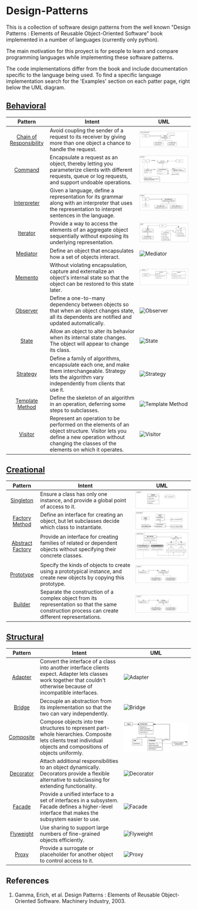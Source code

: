 # Design-Patterns
This is a collection of software design patterns from the well known "Design Patterns : Elements of Reusable Object-Oriented Software" book implemented in a number of languages (currently only python).

The main motivation for this proyect is for people to learn and compare programming languages while implementing these software patterns.

The code implementations differ from the book and include documentation specific to the language being used. To find a specific language implementation search for the 'Examples' section on each patter page, right below the UML diagram.

## [Behavioral](./readmes/behavioral.md)
Pattern                                       | Intent | UML
:-------------------------------------------: | ------ | ------
[Chain of Responsibility](./readmes/chain.md) | Avoid coupling the sender of a request to its receiver by giving more than one object a chance to handle the request. | ![Chain of Responsibility](./uml/chain.png)
[Command](./readmes/command.md)               | Encapsulate a request as an object, thereby letting you parameterize clients with different requests, queue or log requests, and support undoable operations. | ![Command](./uml/command.png)
[Interpreter](./readmes/interpreter.md)       | Given a language, define a representation for its grammar along with an interpreter that uses the representation to interpret sentences in the language. | ![Interpreter](./uml/interpreter.png)
[Iterator](./readmes/iterator.md)             | Provide a way to access the elements of an aggregate object sequentially without exposing its underlying representation. | ![Iterator](./uml/iterator.png)
[Mediator](./readmes/mediator.md)             | Define an object that encapsulates how a set of objects interact. | ![Mediator](./uml/mediator.png)
[Memento](./readmes/memento.md)               | Without violating encapsulation, capture and externalize an object's internal state so that the object can be restored to this state later. | ![Memento](./uml/memento.png)
[Observer](./readmes/observer.md)             | Define a one-to-many dependency between objects so that when an object changes state, all its dependents are notified and updated automatically. | ![Observer](./uml/observer.png)
[State](./readmes/state.md)                   | Allow an object to alter its behavior when its internal state changes. The object will appear to change its class. | ![State](./uml/state.png)
[Strategy](./readmes/strategy.md)             | Define a family of algorithms, encapsulate each one, and make them interchangeable. Strategy lets the algorithm vary independently from clients that use it. | ![Strategy](./uml/strategy.png)
[Template Method](./readmes/template.md)      | Define the skeleton of an algorithm in an operation, deferring some steps to subclasses. | ![Template Method](./uml/template.png)
[Visitor](./readmes/visitor.md)               | Represent an operation to be performed on the elements of an object structure. Visitor lets you define a new operation without changing the classes of the elements on which it operates. | ![Visitor](./uml/visitor.png)

## [Creational](./readmes/creational.md)
Pattern          | Intent | UML
:---------------------------------------: | ------ | ------
[Singleton](./readmes/singleton.md)       | Ensure a class has only one instance, and provide a global point of access to it. | ![Singleton](./uml/singleton.png)
[Factory Method](./readmes/factory.md)    | Define an interface for creating an object, but let subclasses decide which class to instantiate. | ![Factory Method](./uml/factory.png)
[Abstract Factory](./readmes/abstract.md) | Provide an interface for creating families of related or dependent objects without specifying their concrete classes. | ![Abstract Factory](./uml/abstract.png)
[Prototype](./readmes/prototype.md)       | Specify the kinds of objects to create using a prototypical instance, and create new objects by copying this prototype. | ![Prototype](./uml/prototype.png)
[Builder](./readmes/builder.md)           | Separate the construction of a complex object from its representation so that the same construction process can create different representations. | ![Builder](./uml/builder.png)

## [Structural](./readmes/structural.md)
Pattern                             | Intent | UML
:---------------------------------: | ------ | ------
[Adapter](./readmes/adapter.md)     | Convert the interface of a class into another interface clients expect. Adapter lets classes work together that couldn't otherwise because of incompatible interfaces. | ![Adapter](./uml/adapter.png)
[Bridge](./readmes/bridge.md)       | Decouple an abstraction from its implementation so that the two can vary independently. | ![Bridge](./uml/bridge.png)
[Composite](./readmes/composite.md) | Compose objects into tree structures to represent part-whole hierarchies. Composite lets clients treat individual objects and compositions of objects uniformly. | ![Composite](./uml/composite.png)
[Decorator](./readmes/decorator.md) | Attach additional responsibilities to an object dynamically. Decorators provide a flexible alternative to subclassing for extending functionality. | ![Decorator](./uml/decorator.png)
[Facade](./readmes/facade.md)       | Provide a unified interface to a set of interfaces in a subsystem. Facade defines a higher-level interface that makes the subsystem easier to use. | ![Facade](./uml/facade.png)
[Flyweight](./readmes/flyweight.md) | Use sharing to support large numbers of fine-grained objects efficiently. | ![Flyweight](./uml/flyweight.png)
[Proxy](./readmes/proxy.md)         | Provide a surrogate or placeholder for another object to control access to it. | ![Proxy](./uml/proxy.png)

## References
1. Gamma, Erich, et al. Design Patterns : Elements of Reusable Object-Oriented Software. Machinery Industry, 2003.

